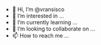 - 👋 Hi, I’m @vransisco
- 👀 I’m interested in ...
- 🌱 I’m currently learning ...
- 💞️ I’m looking to collaborate on ...
- 📫 How to reach me ...

<!---
vransisco/vransisco is a ✨ special ✨ repository because its `README.md` (this file) appears on your GitHub profile.
You can click the Preview link to take a look at your changes.
--->
